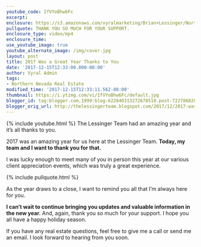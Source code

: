 ```yaml
---
youtube_code: IfVYoBhw6Fc
excerpt:
enclosure: https://s3.amazonaws.com/vyralmarketing/Brian+Lessinger/Northern+Nevada+Real+Estate-+2017+Was+a+Great+Year+Thanks+to+You.mp4
pullquote: THANK YOU SO MUCH FOR YOUR SUPPORT.
enclosure_type: video/mp4
enclosure_time:
use_youtube_image: true
youtube_alternate_image: /img/cover.jpg
layout: post
title: 2017 Was a Great Year Thanks to You
date: '2017-12-15T12:33:00.000-08:00'
author: Vyral Admin
tags:
- Northern Nevada Real Estate
modified_time: '2017-12-15T12:33:11.562-08:00'
thumbnail: https://i.ytimg.com/vi/IfVYoBhw6Fc/default.jpg
blogger_id: tag:blogger.com,1999:blog-622840313272678510.post-7227868284326494372
blogger_orig_url: http://thelessingerteam.blogspot.com/2017/12/2017-was-great-year-thanks-to-you.html
---
```

{% include youtube.html %}
The Lessinger Team had an amazing year and it’s all thanks to you.

2017 was an amazing year for us here at the Lessinger Team. **Today, my team and I want to thank you for that.**

I was lucky enough to meet many of you in person this year at our various client appreciation events, which was truly a great experience.

{% include pullquote.html %}

As the year draws to a close, I want to remind you all that I’m always here for you.

**I can’t wait to continue bringing you updates and valuable information in the new year.** And, again, thank you so much for your support. I hope you all have a happy holiday season.

If you have any real estate questions, feel free to give me a call or send me an email. I look forward to hearing from you soon.
